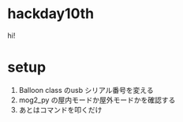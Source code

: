 # hackday10th
hi!

# setup
1. Balloon class のusb シリアル番号を変える
2. mog2_py の屋内モードか屋外モードかを確認する
3. あとはコマンドを叩くだけ
